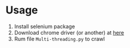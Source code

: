 # Usage
1. Install selenium package
2. Download chrome driver (or another) at [here]()
3. Rum file `Multi-threading.py` to crawl